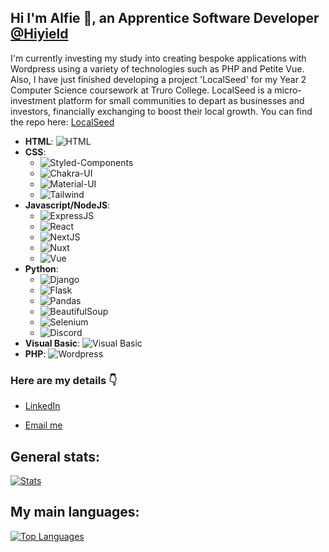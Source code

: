 ## Hi I'm Alfie 👋, an Apprentice Software Developer [@Hiyield](https://hiyield.co.uk)

I'm currently investing my study into creating bespoke applications with Wordpress using a variety of technologies such as PHP and Petite Vue. Also, I have just finished developing a project 'LocalSeed' for my Year 2 Computer Science coursework at Truro College. LocalSeed is a micro-investment platform for small communities to depart as businesses and investors, financially exchanging to boost their local growth. You can find the repo here: [LocalSeed](https://github.com/alfiephillips/localseed)

- **HTML**: ![HTML](https://img.shields.io/badge/HTML-Jinja%20Templating-orange?logo=html5&logoColor=white)
- **CSS**:
  - ![Styled-Components](https://img.shields.io/badge/CSS-Styled--Components-purple?logo=styled-components&logoColor=white)
  - ![Chakra-UI](https://img.shields.io/badge/CSS-Chakra--UI-teal?logo=chakraui&logoColor=white)
  - ![Material-UI](https://img.shields.io/badge/CSS-Material--UI-blue?logo=materialui&logoColor=white)
  - ![Tailwind](https://img.shields.io/badge/CSS-Tailwind-blue?logo=tailwindcss&logoColor=white)
- **Javascript/NodeJS**:
  - ![ExpressJS](https://img.shields.io/badge/NodeJS-ExpressJS-green?logo=express&logoColor=white)
  - ![React](https://img.shields.io/badge/Javascript-React-blue?logo=react&logoColor=white)
  - ![NextJS](https://img.shields.io/badge/Javascript-NextJS-black?logo=nextdotjs&logoColor=white)
  - ![Nuxt](https://img.shields.io/badge/Javascript-NuxtJS-green?logo=nuxtdotjs&logoColor=white)
  - ![Vue](https://img.shields.io/badge/Javascript-VueJS-green?logo=vuejs&logoColor=white)
- **Python**:
  - ![Django](https://img.shields.io/badge/Python-Django-green?logo=django&logoColor=white)
  - ![Flask](https://img.shields.io/badge/Python-Flask-black?logo=flask&logoColor=white)
  - ![Pandas](https://img.shields.io/badge/Python-Pandas-purple?logo=pandas&logoColor=white)
  - ![BeautifulSoup](https://img.shields.io/badge/Python-BeautifulSoup-yellow?logo=python&logoColor=white)
  - ![Selenium](https://img.shields.io/badge/Python-Selenium-green?logo=selenium&logoColor=white)
  - ![Discord](https://img.shields.io/badge/Python-Discord-blue?logo=discord&logoColor=white)
- **Visual Basic**: ![Visual Basic](https://img.shields.io/badge/Visual%20Basic-Visual%20Basic-blue?logo=visualstudio&logoColor=white)
- **PHP**: ![Wordpress](https://img.shields.io/badge/PHP-WordPress-blue?logo=wordpress&logoColor=white)

### Here are my details 👇
* [LinkedIn](https://www.linkedin.com/in/alfiephillips/)

* [Email me](mailto:mail@alfiephillips)
  
## General stats:
[![Stats](https://github-readme-stats.vercel.app/api?username=alfiephillips&show_icons=true&count_private=true&include_all_commits=true&theme=dracula)](https://github.com/alfiephillips?tab=repositories)

## My main languages:
[![Top Languages](https://github-readme-stats.vercel.app/api/top-langs/?username=alfiephillips&layout=compact&theme=dracula)](https://github.com/alfiephillips?tab=repositories)
